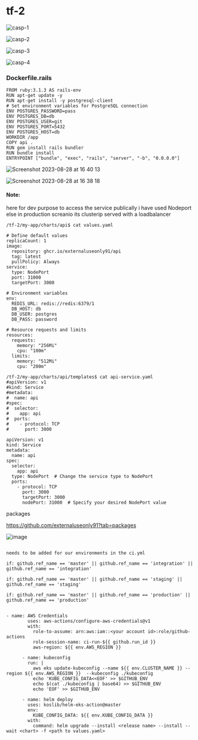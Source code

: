 # tf-2


![casp-1](https://github.com/externaluseonly91/tf-2/assets/134925902/351f1f5a-b5d7-43cb-8c25-f53b8965c01f)

![casp-2](https://github.com/externaluseonly91/tf-2/assets/134925902/f0f57497-afc0-481a-8525-dfa929d6c26b)

![casp-3](https://github.com/externaluseonly91/tf-2/assets/134925902/3518b0cc-0370-4822-9c05-0aaa73bfb795)

![casp-4](https://github.com/externaluseonly91/tf-2/assets/134925902/1d96ee08-2716-437e-ae34-2b12f23b5e57)




### Dockerfile.rails
```
FROM ruby:3.1.3 AS rails-env
RUN apt-get update -y
RUN apt-get install -y postgresql-client
# Set environment variables for PostgreSQL connection
ENV POSTGRES_PASSWORD=pass
ENV POSTGRES_DB=db
ENV POSTGRES_USER=git
ENV POSTGRES_PORT=5432
ENV POSTGRES_HOST=db
WORKDIR /app
COPY api .
RUN gem install rails bundler
RUN bundle install
ENTRYPOINT ["bundle", "exec", "rails", "server", "-b", "0.0.0.0"]

```


![Screenshot 2023-08-28 at 16 40 13](https://github.com/externaluseonly91/tf-2/assets/134925902/024863ae-e594-4ca6-8336-d05f90e70e1e)


![Screenshot 2023-08-28 at 16 38 18](https://github.com/externaluseonly91/tf-2/assets/134925902/dac52f5e-a6b0-4e0f-bb5a-4dbf75d31931)



#### Note:

here for dev purpose to access the service publically i have used Nodeport else in production screanio its clusterip served with a loadbalancer

```
/tf-2/my-app/charts/api$ cat values.yaml 

# Define default values
replicaCount: 1
image:
  repository: ghcr.io/externaluseonly91/api
  tag: latest
  pullPolicy: Always
service:
  type: NodePort
  port: 31000
  targetPort: 3000

# Environment variables
env:
  REDIS_URL: redis://redis:6379/1
  DB_HOST: db
  DB_USER: postgres
  DB_PASS: password

# Resource requests and limits
resources:
  requests:
    memory: "256Mi"
    cpu: "100m"
  limits:
    memory: "512Mi"
    cpu: "200m"

```

```
/tf-2/my-app/charts/api/templates$ cat api-service.yaml 
#apiVersion: v1
#kind: Service
#metadata:
#  name: api
#spec:
#  selector:
#    app: api
#  ports:
#    - protocol: TCP
#      port: 3000

apiVersion: v1
kind: Service
metadata:
  name: api
spec:
  selector:
    app: api
  type: NodePort  # Change the service type to NodePort
  ports:
    - protocol: TCP
      port: 3000
      targetPort: 3000
      nodePort: 31000  # Specify your desired NodePort value
```


packages

https://github.com/externaluseonly91?tab=packages

![image](https://github.com/externaluseonly91/tf-2/assets/134925902/df8fe864-b83b-4b26-92f8-6d8972bc618b)



```

needs to be added for our environments in the ci.yml

if: github.ref_name == 'master' || github.ref_name == 'integration' || github.ref_name == 'integration'

if: github.ref_name == 'master' || github.ref_name == 'staging' || github.ref_name == 'staging'

if: github.ref_name == 'master' || github.ref_name == 'production' || github.ref_name == 'production'


- name: AWS Credentials
        uses: aws-actions/configure-aws-credentials@v1
        with:
          role-to-assume: arn:aws:iam::<your account id>:role/github-actions
          role-session-name: ci-run-${{ github.run_id }}
          aws-region: ${{ env.AWS_REGION }}
      
      - name: kubeconfig
        run: |
          aws eks update-kubeconfig --name ${{ env.CLUSTER_NAME }} --region ${{ env.AWS_REGION }}  --kubeconfig ./kubeconfig
          echo 'KUBE_CONFIG_DATA<<EOF' >> $GITHUB_ENV
          echo $(cat ./kubeconfig | base64) >> $GITHUB_ENV
          echo 'EOF' >> $GITHUB_ENV

      - name: helm deploy
        uses: koslib/helm-eks-action@master
        env:
          KUBE_CONFIG_DATA: ${{ env.KUBE_CONFIG_DATA }}
        with:
          command: helm upgrade --install <release name> --install --wait <chart> -f <path to values.yaml>

```
